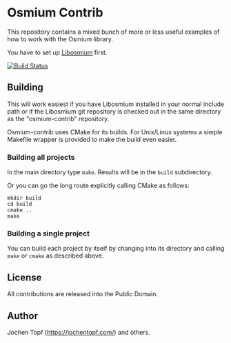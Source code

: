 
# Osmium Contrib

This repository contains a mixed bunch of more or less useful examples of how
to work with the Osmium library.

You have to set up [Libosmium](https://osmcode.org/libosmium) first.

[![Build Status](https://github.com/osmcode/osmium-contrib/actions/workflows/ci.yml/badge.svg)](https://github.com/osmcode/osmium-contrib/actions)


## Building

This will work easiest if you have Libosmium installed in your normal include
path or if the Libosmium git repository is checked out in the same directory as
the "osmium-contrib" repository.

Osmium-contrib uses CMake for its builds. For Unix/Linux systems a simple
Makefile wrapper is provided to make the build even easier.

### Building all projects

In the main directory type `make`. Results will be in the `build` subdirectory.

Or you can go the long route explicitly calling CMake as follows:

    mkdir build
    cd build
    cmake ..
    make

### Building a single project

You can build each project by itself by changing into its directory and calling
`make` or `cmake` as described above.


## License

All contributions are released into the Public Domain.


## Author

Jochen Topf (https://jochentopf.com/) and others.

